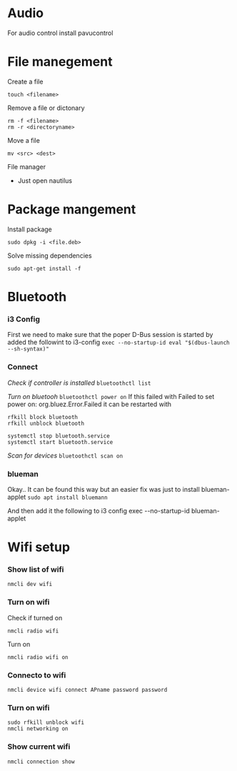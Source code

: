 # Audio
For audio control install pavucontrol

# File manegement
Create a file
```
touch <filename>
```

Remove a file or dictonary
```
rm -f <filename>
rm -r <directoryname>
```

Move a file
```
mv <src> <dest>
```

File manager
 - Just open nautilus

# Package mangement
Install package
```
sudo dpkg -i <file.deb>
```

Solve missing dependencies
```
sudo apt-get install -f
```

# Bluetooth
### i3 Config
First we need to make sure that the poper D-Bus session is started by added the followint to i3-config
`exec --no-startup-id eval "$(dbus-launch --sh-syntax)"`

### Connect
*Check if controller is installed*
`bluetoothctl list`

*Turn on bluetooh*
`bluetoothctl power on`
If this failed with Failed to set power on: org.bluez.Error.Failed it can be restarted with

```
rfkill block bluetooth
rfkill unblock bluetooth

systemctl stop bluetooth.service
systemctl start bluetooth.service
```

*Scan for devices*
`bluetoothctl scan on` 

### blueman
Okay.. It can be found this way but an easier fix was just to install blueman-applet
`sudo apt install bluemann`

And then add it the following to i3 config
exec --no-startup-id blueman-applet

# Wifi setup 
### Show list of wifi
```
nmcli dev wifi
```

### Turn on wifi
Check if turned on
```
nmcli radio wifi
```

Turn on 
```
nmcli radio wifi on
```

### Connecto to wifi
```
nmcli device wifi connect APname password password
```

### Turn on wifi
```
sudo rfkill unblock wifi
nmcli networking on
```

### Show current wifi
```
nmcli connection show
```





